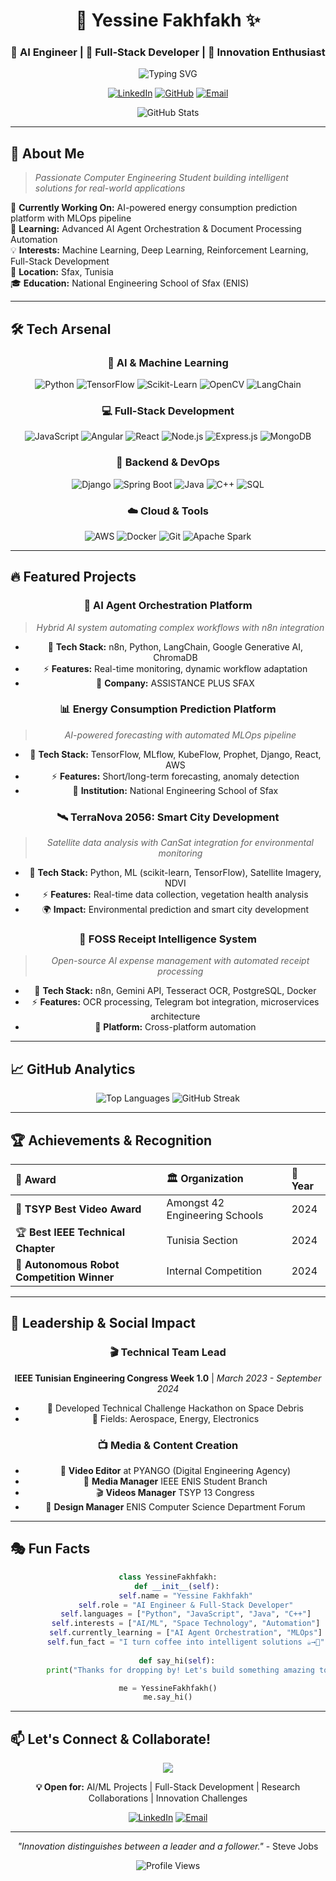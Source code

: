 <div align="center">

# 🚀 **Yessine Fakhfakh** ✨
### 🤖 AI Engineer | 🌟 Full-Stack Developer | 🎯 Innovation Enthusiast

<img src="https://readme-typing-svg.herokuapp.com?font=Fira+Code&size=24&duration=3000&pause=1000&color=00D4FF&center=true&vCenter=true&width=600&lines=Computer+Engineering+Student;AI+%26+Machine+Learning+Specialist;Full-Stack+MEAN+Developer;Innovation+%26+Problem+Solver" alt="Typing SVG" />

[![LinkedIn](https://img.shields.io/badge/LinkedIn-0077B5?style=for-the-badge&logo=linkedin&logoColor=white)](https://www.linkedin.com/in/yessine-fakhfakh-470145298/)
[![GitHub](https://img.shields.io/badge/GitHub-100000?style=for-the-badge&logo=github&logoColor=white)](https://github.com/yessine18)
[![Email](https://img.shields.io/badge/Email-D14836?style=for-the-badge&logo=gmail&logoColor=white)](mailto:yessine.fakhfakh@enis.tn)

<img src="https://github-readme-stats.vercel.app/api?username=yessine18&show_icons=true&theme=tokyonight&hide_border=true&bg_color=0D1117" alt="GitHub Stats" />

</div>

---

## 🎯 **About Me**

> *Passionate Computer Engineering Student building intelligent solutions for real-world applications*

🔭 **Currently Working On:** AI-powered energy consumption prediction platform with MLOps pipeline  
🌱 **Learning:** Advanced AI Agent Orchestration & Document Processing Automation  
💡 **Interests:** Machine Learning, Deep Learning, Reinforcement Learning, Full-Stack Development  
📍 **Location:** Sfax, Tunisia  
🎓 **Education:** National Engineering School of Sfax (ENIS)  

---

## 🛠️ **Tech Arsenal**

<div align="center">

### 🧠 **AI & Machine Learning**
![Python](https://img.shields.io/badge/Python-3776AB?style=for-the-badge&logo=python&logoColor=white)
![TensorFlow](https://img.shields.io/badge/TensorFlow-FF6F00?style=for-the-badge&logo=tensorflow&logoColor=white)
![Scikit-Learn](https://img.shields.io/badge/scikit_learn-F7931E?style=for-the-badge&logo=scikit-learn&logoColor=white)
![OpenCV](https://img.shields.io/badge/OpenCV-27338e?style=for-the-badge&logo=OpenCV&logoColor=white)
![LangChain](https://img.shields.io/badge/LangChain-1C3C3C?style=for-the-badge&logo=langchain&logoColor=white)

### 💻 **Full-Stack Development**
![JavaScript](https://img.shields.io/badge/JavaScript-F7DF1E?style=for-the-badge&logo=javascript&logoColor=black)
![Angular](https://img.shields.io/badge/Angular-DD0031?style=for-the-badge&logo=angular&logoColor=white)
![React](https://img.shields.io/badge/React-20232A?style=for-the-badge&logo=react&logoColor=61DAFB)
![Node.js](https://img.shields.io/badge/Node.js-43853D?style=for-the-badge&logo=node.js&logoColor=white)
![Express.js](https://img.shields.io/badge/Express.js-404D59?style=for-the-badge&logo=express&logoColor=white)
![MongoDB](https://img.shields.io/badge/MongoDB-4EA94B?style=for-the-badge&logo=mongodb&logoColor=white)

### 🔧 **Backend & DevOps**
![Django](https://img.shields.io/badge/Django-092E20?style=for-the-badge&logo=django&logoColor=white)
![Spring Boot](https://img.shields.io/badge/Spring_Boot-6DB33F?style=for-the-badge&logo=spring-boot&logoColor=white)
![Java](https://img.shields.io/badge/Java-ED8B00?style=for-the-badge&logo=java&logoColor=white)
![C++](https://img.shields.io/badge/C++-00599C?style=for-the-badge&logo=c%2B%2B&logoColor=white)
![SQL](https://img.shields.io/badge/SQL-316192?style=for-the-badge&logo=postgresql&logoColor=white)

### ☁️ **Cloud & Tools**
![AWS](https://img.shields.io/badge/AWS-232F3E?style=for-the-badge&logo=amazon-aws&logoColor=white)
![Docker](https://img.shields.io/badge/Docker-2496ED?style=for-the-badge&logo=docker&logoColor=white)
![Git](https://img.shields.io/badge/Git-F05032?style=for-the-badge&logo=git&logoColor=white)
![Apache Spark](https://img.shields.io/badge/Apache_Spark-E25A1C?style=for-the-badge&logo=apache-spark&logoColor=white)

</div>

---

## 🔥 **Featured Projects**

<div align="center">

### 🤖 **AI Agent Orchestration Platform**
> *Hybrid AI system automating complex workflows with n8n integration*
- 🎯 **Tech Stack:** n8n, Python, LangChain, Google Generative AI, ChromaDB
- ⚡ **Features:** Real-time monitoring, dynamic workflow adaptation
- 🏢 **Company:** ASSISTANCE PLUS SFAX

### 📊 **Energy Consumption Prediction Platform**
> *AI-powered forecasting with automated MLOps pipeline*
- 🎯 **Tech Stack:** TensorFlow, MLflow, KubeFlow, Prophet, Django, React, AWS
- ⚡ **Features:** Short/long-term forecasting, anomaly detection
- 🏫 **Institution:** National Engineering School of Sfax

### 🛰️ **TerraNova 2056: Smart City Development**
> *Satellite data analysis with CanSat integration for environmental monitoring*
- 🎯 **Tech Stack:** Python, ML (scikit-learn, TensorFlow), Satellite Imagery, NDVI
- ⚡ **Features:** Real-time data collection, vegetation health analysis
- 🌍 **Impact:** Environmental prediction and smart city development

### 🧾 **FOSS Receipt Intelligence System**
> *Open-source AI expense management with automated receipt processing*
- 🎯 **Tech Stack:** n8n, Gemini API, Tesseract OCR, PostgreSQL, Docker
- ⚡ **Features:** OCR processing, Telegram bot integration, microservices architecture
- 📱 **Platform:** Cross-platform automation

</div>

---

## 📈 **GitHub Analytics**

<div align="center">

<img src="https://github-readme-stats.vercel.app/api/top-langs/?username=yessine18&layout=compact&theme=tokyonight&hide_border=true&bg_color=0D1117" alt="Top Languages" />

<img src="https://github-readme-streak-stats.herokuapp.com/?user=yessine18&theme=tokyonight&hide_border=true&background=0D1117" alt="GitHub Streak" />

</div>

---

## 🏆 **Achievements & Recognition**

<div align="center">

| 🏅 **Award** | 🏛️ **Organization** | 📅 **Year** |
|:---|:---|:---|
| 🥇 **TSYP Best Video Award** | Amongst 42 Engineering Schools | 2024 |
| 🏆 **Best IEEE Technical Chapter** | Tunisia Section | 2024 |
| 🤖 **Autonomous Robot Competition Winner** | Internal Competition | 2024 |

</div>

---

## 🌟 **Leadership & Social Impact**

<div align="center">

### 🎬 **Technical Team Lead**
**IEEE Tunisian Engineering Congress Week 1.0** | *March 2023 - September 2024*
- 🚀 Developed Technical Challenge Hackathon on Space Debris
- 🌌 Fields: Aerospace, Energy, Electronics

### 📺 **Media & Content Creation**
- 🎥 **Video Editor** at PYANGO (Digital Engineering Agency)
- 📱 **Media Manager** IEEE ENIS Student Branch
- 🎬 **Videos Manager** TSYP 13 Congress
- 🎨 **Design Manager** ENIS Computer Science Department Forum

</div>

---

## 🎭 **Fun Facts**

<div align="center">

```python
class YessineFakhfakh:
    def __init__(self):
        self.name = "Yessine Fakhfakh"
        self.role = "AI Engineer & Full-Stack Developer"
        self.languages = ["Python", "JavaScript", "Java", "C++"]
        self.interests = ["AI/ML", "Space Technology", "Automation"]
        self.currently_learning = ["AI Agent Orchestration", "MLOps"]
        self.fun_fact = "I turn coffee into intelligent solutions ☕→🤖"
    
    def say_hi(self):
        print("Thanks for dropping by! Let's build something amazing together! 🚀")

me = YessineFakhfakh()
me.say_hi()
```

</div>

---

## 📫 **Let's Connect & Collaborate!**

<div align="center">

<img src="https://capsule-render.vercel.app/api?type=waving&color=gradient&height=100&section=footer&text=Ready%20to%20Build%20the%20Future%20Together?&fontSize=32&fontColor=fff&animation=twinkling&fontAlignY=65" />

**💡 Open for:** AI/ML Projects | Full-Stack Development | Research Collaborations | Innovation Challenges

[![LinkedIn](https://img.shields.io/badge/Let's_Connect_on_LinkedIn-0077B5?style=for-the-badge&logo=linkedin&logoColor=white)](https://www.linkedin.com/in/yessine-fakhfakh-470145298/)
[![Email](https://img.shields.io/badge/Drop_me_an_Email-D14836?style=for-the-badge&logo=gmail&logoColor=white)](mailto:yessine.fakhfakh@enis.tn)

</div>

---

<div align="center">

*"Innovation distinguishes between a leader and a follower."* - Steve Jobs

![Profile Views](https://komarev.com/ghpvc/?username=yessine18&color=blueviolet&style=for-the-badge)

</div>
